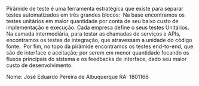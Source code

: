 Pirâmide de teste é uma ferramenta estratégica que existe para separar testes automatizados em três grandes blocos:  Na base encontramos os testes unitários em maior quantidade por conta de seu baixo custo de implementação e execução. Cada empresa define o seus testes Unitários.  Na camada intermediária, para testar as chamadas de serviços e APIs, encontramos os testes de integração, que atravessam a unidade do código fonte.  Por fim,  no topo da pirâmide encontramos os testes end-to-end, que são de interface e aceitação; por serem em menor quantidade focando os fluxos principais do sistema e os feedbacks de interface, dado seu maior custo de desenvolvimento.



Nome: José Eduardo Pereira de Albuquerque
RA: 1801166
